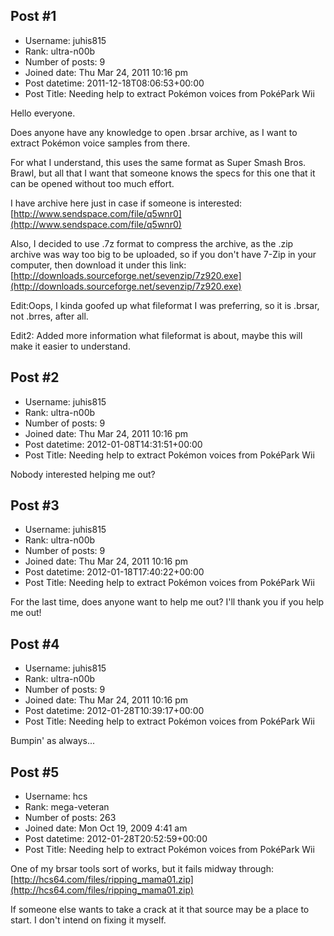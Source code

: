## Post #1
- Username: juhis815
- Rank: ultra-n00b
- Number of posts: 9
- Joined date: Thu Mar 24, 2011 10:16 pm
- Post datetime: 2011-12-18T08:06:53+00:00
- Post Title: Needing help to extract Pokémon voices from PokéPark Wii

Hello everyone.

Does anyone have any knowledge to open .brsar archive, as I want to extract Pokémon voice samples from there.

For what I understand, this uses the same format as Super Smash Bros. Brawl, but all that I want that someone knows the specs for this one that it can be opened without too much effort.

I have archive here just in case if someone is interested:
[http://www.sendspace.com/file/q5wnr0](http://www.sendspace.com/file/q5wnr0)

Also, I decided to use .7z format to compress the archive, as the .zip archive was way too big to be uploaded, so if you don't have 7-Zip in your computer, then download it under this link:[http://downloads.sourceforge.net/sevenzip/7z920.exe](http://downloads.sourceforge.net/sevenzip/7z920.exe)

Edit:Oops, I kinda goofed up what fileformat I was preferring, so it is .brsar, not .brres, after all.

Edit2: Added more information what fileformat is about, maybe this will make it easier to understand.
## Post #2
- Username: juhis815
- Rank: ultra-n00b
- Number of posts: 9
- Joined date: Thu Mar 24, 2011 10:16 pm
- Post datetime: 2012-01-08T14:31:51+00:00
- Post Title: Needing help to extract Pokémon voices from PokéPark Wii

Nobody interested helping me out?
## Post #3
- Username: juhis815
- Rank: ultra-n00b
- Number of posts: 9
- Joined date: Thu Mar 24, 2011 10:16 pm
- Post datetime: 2012-01-18T17:40:22+00:00
- Post Title: Needing help to extract Pokémon voices from PokéPark Wii

For the last time, does anyone want to help me out? I'll thank you if you help me out!
## Post #4
- Username: juhis815
- Rank: ultra-n00b
- Number of posts: 9
- Joined date: Thu Mar 24, 2011 10:16 pm
- Post datetime: 2012-01-28T10:39:17+00:00
- Post Title: Needing help to extract Pokémon voices from PokéPark Wii

Bumpin' as always...
## Post #5
- Username: hcs
- Rank: mega-veteran
- Number of posts: 263
- Joined date: Mon Oct 19, 2009 4:41 am
- Post datetime: 2012-01-28T20:52:59+00:00
- Post Title: Needing help to extract Pokémon voices from PokéPark Wii

One of my brsar tools sort of works, but it fails midway through: [http://hcs64.com/files/ripping_mama01.zip](http://hcs64.com/files/ripping_mama01.zip)

If someone else wants to take a crack at it that source may be a place to start. I don't intend on fixing it myself.
